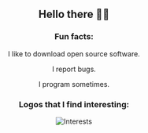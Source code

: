 <div align="center">

## Hello there 🙋‍♂️

### Fun facts:

I like to download open source software.
  
I report bugs.
  
I program sometimes.

### Logos that I find interesting:

![Interests](https://skillicons.dev/icons?i=rust,linux,ros,github,bash,latex&perline=3)
